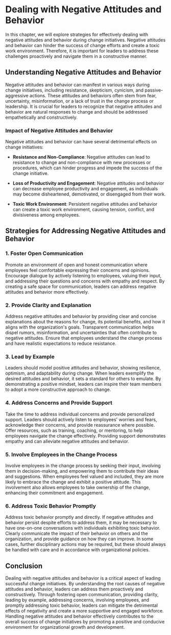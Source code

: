 Dealing with Negative Attitudes and Behavior
=======================================================

In this chapter, we will explore strategies for effectively dealing with negative attitudes and behavior during change initiatives. Negative attitudes and behavior can hinder the success of change efforts and create a toxic work environment. Therefore, it is important for leaders to address these challenges proactively and navigate them in a constructive manner.

Understanding Negative Attitudes and Behavior
---------------------------------------------

Negative attitudes and behavior can manifest in various ways during change initiatives, including resistance, skepticism, cynicism, and passive-aggressive actions. These attitudes and behaviors often stem from fear, uncertainty, misinformation, or a lack of trust in the change process or leadership. It is crucial for leaders to recognize that negative attitudes and behavior are natural responses to change and should be addressed empathetically and constructively.

### Impact of Negative Attitudes and Behavior

Negative attitudes and behavior can have several detrimental effects on change initiatives:

* **Resistance and Non-Compliance**: Negative attitudes can lead to resistance to change and non-compliance with new processes or procedures, which can hinder progress and impede the success of the change initiative.

* **Loss of Productivity and Engagement**: Negative attitudes and behavior can decrease employee productivity and engagement, as individuals may become disheartened, demotivated, or disengaged from their work.

* **Toxic Work Environment**: Persistent negative attitudes and behavior can create a toxic work environment, causing tension, conflict, and divisiveness among employees.

Strategies for Addressing Negative Attitudes and Behavior
---------------------------------------------------------

### 1. Foster Open Communication

Promote an environment of open and honest communication where employees feel comfortable expressing their concerns and opinions. Encourage dialogue by actively listening to employees, valuing their input, and addressing their questions and concerns with empathy and respect. By creating a safe space for communication, leaders can address negative attitudes and behavior more effectively.

### 2. Provide Clarity and Explanation

Address negative attitudes and behavior by providing clear and concise explanations about the reasons for change, its potential benefits, and how it aligns with the organization's goals. Transparent communication helps dispel rumors, misinformation, and uncertainties that often contribute to negative attitudes. Ensure that employees understand the change process and have realistic expectations to reduce resistance.

### 3. Lead by Example

Leaders should model positive attitudes and behavior, showing resilience, optimism, and adaptability during change. When leaders exemplify the desired attitudes and behavior, it sets a standard for others to emulate. By demonstrating a positive mindset, leaders can inspire their team members to adopt a more constructive approach to change.

### 4. Address Concerns and Provide Support

Take the time to address individual concerns and provide personalized support. Leaders should actively listen to employees' worries and fears, acknowledge their concerns, and provide reassurance where possible. Offer resources, such as training, coaching, or mentoring, to help employees navigate the change effectively. Providing support demonstrates empathy and can alleviate negative attitudes and behavior.

### 5. Involve Employees in the Change Process

Involve employees in the change process by seeking their input, involving them in decision-making, and empowering them to contribute their ideas and suggestions. When employees feel valued and included, they are more likely to embrace the change and exhibit a positive attitude. This involvement also allows employees to take ownership of the change, enhancing their commitment and engagement.

### 6. Address Toxic Behavior Promptly

Address toxic behavior promptly and directly. If negative attitudes and behavior persist despite efforts to address them, it may be necessary to have one-on-one conversations with individuals exhibiting toxic behavior. Clearly communicate the impact of their behavior on others and the organization, and provide guidance on how they can improve. In some cases, further disciplinary actions may be required, but these should always be handled with care and in accordance with organizational policies.

Conclusion
----------

Dealing with negative attitudes and behavior is a critical aspect of leading successful change initiatives. By understanding the root causes of negative attitudes and behavior, leaders can address them proactively and constructively. Through fostering open communication, providing clarity, leading by example, addressing concerns, involving employees, and promptly addressing toxic behavior, leaders can mitigate the detrimental effects of negativity and create a more supportive and engaged workforce. Handling negative attitudes and behavior effectively contributes to the overall success of change initiatives by promoting a positive and conducive environment for organizational growth and development.
